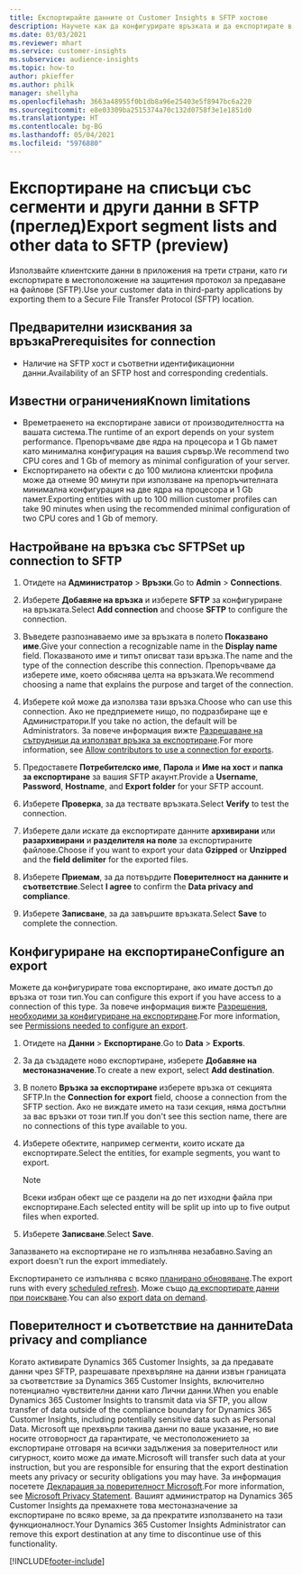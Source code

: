 ```yaml
---
title: Експортирайте данните от Customer Insights в SFTP хостове
description: Научете как да конфигурирате връзката и да експортирате в SFTP местоположение.
ms.date: 03/03/2021
ms.reviewer: mhart
ms.service: customer-insights
ms.subservice: audience-insights
ms.topic: how-to
author: pkieffer
ms.author: philk
manager: shellyha
ms.openlocfilehash: 3663a48955f0b1db8a96e25403e5f8947bc6a220
ms.sourcegitcommit: e8e03309ba2515374a70c132d0758f3e1e1851d0
ms.translationtype: HT
ms.contentlocale: bg-BG
ms.lasthandoff: 05/04/2021
ms.locfileid: "5976880"
---
```

# <a name="export-segment-lists-and-other-data-to-sftp-preview"></a><span data-ttu-id="3c382-103">Експортиране на списъци със сегменти и други данни в SFTP (преглед)</span><span class="sxs-lookup"><span data-stu-id="3c382-103">Export segment lists and other data to SFTP (preview)</span></span>

<span data-ttu-id="3c382-104">Използвайте клиентските данни в приложения на трети страни, като ги експортирате в местоположение на защитения протокол за предаване на файлове (SFTP).</span><span class="sxs-lookup"><span data-stu-id="3c382-104">Use your customer data in third-party applications by exporting them to a Secure File Transfer Protocol (SFTP) location.</span></span>

## <a name="prerequisites-for-connection"></a><span data-ttu-id="3c382-105">Предварителни изисквания за връзка</span><span class="sxs-lookup"><span data-stu-id="3c382-105">Prerequisites for connection</span></span>

- <span data-ttu-id="3c382-106">Наличие на SFTP хост и съответни идентификационни данни.</span><span class="sxs-lookup"><span data-stu-id="3c382-106">Availability of an SFTP host and corresponding credentials.</span></span>

## <a name="known-limitations"></a><span data-ttu-id="3c382-107">Известни ограничения</span><span class="sxs-lookup"><span data-stu-id="3c382-107">Known limitations</span></span>

- <span data-ttu-id="3c382-108">Времетраенето на експортиране зависи от производителността на вашата система.</span><span class="sxs-lookup"><span data-stu-id="3c382-108">The runtime of an export depends on your system performance.</span></span> <span data-ttu-id="3c382-109">Препоръчваме две ядра на процесора и 1 Gb памет като минимална конфигурация на вашия сървър.</span><span class="sxs-lookup"><span data-stu-id="3c382-109">We recommend two CPU cores and 1 Gb of memory as minimal configuration of your server.</span></span> 
- <span data-ttu-id="3c382-110">Експортирането на обекти с до 100 милиона клиентски профила може да отнеме 90 минути при използване на препоръчителната минимална конфигурация на две ядра на процесора и 1 Gb памет.</span><span class="sxs-lookup"><span data-stu-id="3c382-110">Exporting entities with up to 100 million customer profiles can take 90 minutes when using the recommended minimal configuration of two CPU cores and 1 Gb of memory.</span></span> 

## <a name="set-up-connection-to-sftp"></a><span data-ttu-id="3c382-111">Настройване на връзка със SFTP</span><span class="sxs-lookup"><span data-stu-id="3c382-111">Set up connection to SFTP</span></span>

1. <span data-ttu-id="3c382-112">Отидете на **Администратор** > **Връзки**.</span><span class="sxs-lookup"><span data-stu-id="3c382-112">Go to **Admin** > **Connections**.</span></span>

1. <span data-ttu-id="3c382-113">Изберете **Добавяне на връзка** и изберете **SFTP** за конфигуриране на връзката.</span><span class="sxs-lookup"><span data-stu-id="3c382-113">Select **Add connection** and choose **SFTP** to configure the connection.</span></span>

1. <span data-ttu-id="3c382-114">Въведете разпознаваемо име за връзката в полето **Показвано име**.</span><span class="sxs-lookup"><span data-stu-id="3c382-114">Give your connection a recognizable name in the **Display name** field.</span></span> <span data-ttu-id="3c382-115">Показваното име и типът описват тази връзка.</span><span class="sxs-lookup"><span data-stu-id="3c382-115">The name and the type of the connection describe this connection.</span></span> <span data-ttu-id="3c382-116">Препоръчваме да изберете име, което обяснява целта на връзката.</span><span class="sxs-lookup"><span data-stu-id="3c382-116">We recommend choosing a name that explains the purpose and target of the connection.</span></span>

1. <span data-ttu-id="3c382-117">Изберете кой може да използва тази връзка.</span><span class="sxs-lookup"><span data-stu-id="3c382-117">Choose who can use this connection.</span></span> <span data-ttu-id="3c382-118">Ако не предприемете нищо, по подразбиране ще е Администратори.</span><span class="sxs-lookup"><span data-stu-id="3c382-118">If you take no action, the default will be Administrators.</span></span> <span data-ttu-id="3c382-119">За повече информация вижте [Разрешаване на сътрудници да използват връзка за експортиране](connections.md#allow-contributors-to-use-a-connection-for-exports).</span><span class="sxs-lookup"><span data-stu-id="3c382-119">For more information, see [Allow contributors to use a connection for exports](connections.md#allow-contributors-to-use-a-connection-for-exports).</span></span>

1. <span data-ttu-id="3c382-120">Предоставете **Потребителско име**, **Парола** и **Име на хост** и **папка за експортиране** за вашия SFTP акаунт.</span><span class="sxs-lookup"><span data-stu-id="3c382-120">Provide a **Username**, **Password**, **Hostname**, and **Export folder** for your SFTP account.</span></span>

1. <span data-ttu-id="3c382-121">Изберете **Проверка**, за да тествате връзката.</span><span class="sxs-lookup"><span data-stu-id="3c382-121">Select **Verify** to test the connection.</span></span>

1. <span data-ttu-id="3c382-122">Изберете дали искате да експортирате данните **архивирани** или **разархивирани** и **разделителя на поле** за експортираните файлове.</span><span class="sxs-lookup"><span data-stu-id="3c382-122">Choose if you want to export your data **Gzipped** or **Unzipped** and the **field delimiter** for the exported files.</span></span>

1. <span data-ttu-id="3c382-123">Изберете **Приемам**, за да потвърдите **Поверителност на данните и съответствие**.</span><span class="sxs-lookup"><span data-stu-id="3c382-123">Select **I agree** to confirm the **Data privacy and compliance**.</span></span>

1. <span data-ttu-id="3c382-124">Изберете **Записване**, за да завършите връзката.</span><span class="sxs-lookup"><span data-stu-id="3c382-124">Select **Save** to complete the connection.</span></span>

## <a name="configure-an-export"></a><span data-ttu-id="3c382-125">Конфигуриране на експортиране</span><span class="sxs-lookup"><span data-stu-id="3c382-125">Configure an export</span></span>

<span data-ttu-id="3c382-126">Можете да конфигурирате това експортиране, ако имате достъп до връзка от този тип.</span><span class="sxs-lookup"><span data-stu-id="3c382-126">You can configure this export if you have access to a connection of this type.</span></span> <span data-ttu-id="3c382-127">За повече информация вижте [Разрешения, необходими за конфигуриране на експортиране](export-destinations.md#set-up-a-new-export).</span><span class="sxs-lookup"><span data-stu-id="3c382-127">For more information, see [Permissions needed to configure an export](export-destinations.md#set-up-a-new-export).</span></span>

1. <span data-ttu-id="3c382-128">Отидете на **Данни** > **Експортиране**.</span><span class="sxs-lookup"><span data-stu-id="3c382-128">Go to **Data** > **Exports**.</span></span>

1. <span data-ttu-id="3c382-129">За да създадете ново експортиране, изберете **Добавяне на местоназначение**.</span><span class="sxs-lookup"><span data-stu-id="3c382-129">To create a new export, select **Add destination**.</span></span>

1. <span data-ttu-id="3c382-130">В полето **Връзка за експортиране** изберете връзка от секцията SFTP.</span><span class="sxs-lookup"><span data-stu-id="3c382-130">In the **Connection for export** field, choose a connection from the SFTP section.</span></span> <span data-ttu-id="3c382-131">Ако не виждате името на тази секция, няма достъпни за вас връзки от този тип.</span><span class="sxs-lookup"><span data-stu-id="3c382-131">If you don't see this section name, there are no connections of this type available to you.</span></span>

1. <span data-ttu-id="3c382-132">Изберете обектите, например сегменти, които искате да експортирате.</span><span class="sxs-lookup"><span data-stu-id="3c382-132">Select the entities, for example segments, you want to export.</span></span>

   > [!NOTE]
   > <span data-ttu-id="3c382-133">Всеки избран обект ще се раздели на до пет изходни файла при експортиране.</span><span class="sxs-lookup"><span data-stu-id="3c382-133">Each selected entity will be split up into up to five output files when exported.</span></span> 

1. <span data-ttu-id="3c382-134">Изберете **Записване**.</span><span class="sxs-lookup"><span data-stu-id="3c382-134">Select **Save**.</span></span>

<span data-ttu-id="3c382-135">Запазването на експортиране не го изпълнява незабавно.</span><span class="sxs-lookup"><span data-stu-id="3c382-135">Saving an export doesn't run the export immediately.</span></span>

<span data-ttu-id="3c382-136">Експортирането се изпълнява с всяко [планирано обновяване](system.md#schedule-tab).</span><span class="sxs-lookup"><span data-stu-id="3c382-136">The export runs with every [scheduled refresh](system.md#schedule-tab).</span></span> <span data-ttu-id="3c382-137">Може също [да експортирате данни при поискване](export-destinations.md#run-exports-on-demand).</span><span class="sxs-lookup"><span data-stu-id="3c382-137">You can also [export data on demand](export-destinations.md#run-exports-on-demand).</span></span> 

## <a name="data-privacy-and-compliance"></a><span data-ttu-id="3c382-138">Поверителност и съответствие на данните</span><span class="sxs-lookup"><span data-stu-id="3c382-138">Data privacy and compliance</span></span>

<span data-ttu-id="3c382-139">Когато активирате Dynamics 365 Customer Insights, за да предавате данни чрез SFTP, разрешавате прехвърляне на данни извън границата за съответствие за Dynamics 365 Customer Insights, включително потенциално чувствителни данни като Лични данни.</span><span class="sxs-lookup"><span data-stu-id="3c382-139">When you enable Dynamics 365 Customer Insights to transmit data via SFTP, you allow transfer of data outside of the compliance boundary for Dynamics 365 Customer Insights, including potentially sensitive data such as Personal Data.</span></span> <span data-ttu-id="3c382-140">Microsoft ще прехвърли такива данни по ваше указание, но вие носите отговорност да гарантирате, че местоположението за експортиране отговаря на всички задължения за поверителност или сигурност, които може да имате.</span><span class="sxs-lookup"><span data-stu-id="3c382-140">Microsoft will transfer such data at your instruction, but you are responsible for ensuring that the export destination meets any privacy or security obligations you may have.</span></span> <span data-ttu-id="3c382-141">За информация посетете [Декларация за поверителност Microsoft](https://go.microsoft.com/fwlink/?linkid=396732).</span><span class="sxs-lookup"><span data-stu-id="3c382-141">For more information, see [Microsoft Privacy Statement](https://go.microsoft.com/fwlink/?linkid=396732).</span></span>
<span data-ttu-id="3c382-142">Вашият администратор на Dynamics 365 Customer Insights да премахнете това местоназначение за експортиране по всяко време, за да прекратите използването на тази функционалност.</span><span class="sxs-lookup"><span data-stu-id="3c382-142">Your Dynamics 365 Customer Insights Administrator can remove this export destination at any time to discontinue use of this functionality.</span></span>

[!INCLUDE[footer-include](../includes/footer-banner.md)]
